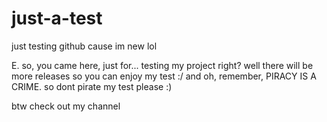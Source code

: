 # just-a-test
just testing github cause im new lol

E. so, you came here, just for... testing my project right? 
well there will be more releases so you can enjoy my test :/
and oh, remember, PIRACY IS A CRIME. so dont pirate my test please :)
















btw check out my channel
